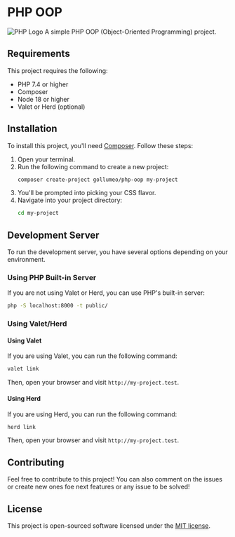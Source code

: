 # PHP OOP

![PHP Logo](https://upload.wikimedia.org/wikipedia/commons/thumb/3/31/Webysther_20160423_-_Elephpant.svg/2560px-Webysther_20160423_-_Elephpant.svg.png)
A simple PHP OOP (Object-Oriented Programming) project.

## Requirements

This project requires the following:

- PHP 7.4 or higher
- Composer
- Node 18 or higher
- Valet or Herd (optional)

## Installation

To install this project, you'll need [Composer](https://getcomposer.org/). Follow these steps:

1. Open your terminal.
2. Run the following command to create a new project:
    ```sh
    composer create-project gollumeo/php-oop my-project
    ```
3. You'll be prompted into picking your CSS flavor. 
4. Navigate into your project directory:
    ```sh
    cd my-project
    ```

## Development Server

To run the development server, you have several options depending on your environment.

### Using PHP Built-in Server

If you are not using Valet or Herd, you can use PHP's built-in server:

```sh
php -S localhost:8000 -t public/
```

### Using Valet/Herd

#### Using Valet

If you are using Valet, you can run the following command:

```sh
valet link
```

Then, open your browser and visit `http://my-project.test`.

#### Using Herd

If you are using Herd, you can run the following command:

```sh
herd link
```

Then, open your browser and visit `http://my-project.test`.

## Contributing

Feel free to contribute to this project! You can also comment on the issues or create new ones foe next features or any issue to be solved!

## License

This project is open-sourced software licensed under the [MIT license](https://opensource.org/licenses/MIT).
